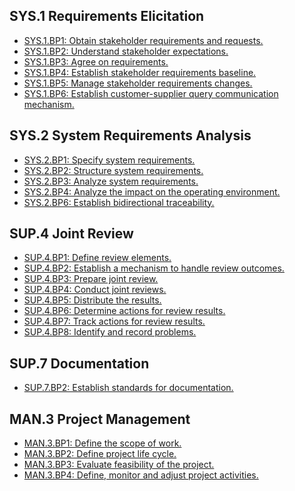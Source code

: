 SYS.1 Requirements Elicitation
------------------------------

* [SYS.1.BP1: Obtain stakeholder requirements and requests.](simpleSPICE_spice_SYS1BP1.html)
* [SYS.1.BP2: Understand stakeholder expectations.](simpleSPICE_spice_SYS1BP2.html)
* [SYS.1.BP3: Agree on requirements.](simpleSPICE_spice_SYS1BP3.html)
* [SYS.1.BP4: Establish stakeholder requirements baseline.](simpleSPICE_spice_SYS1BP4.html)
* [SYS.1.BP5: Manage stakeholder requirements changes.](simpleSPICE_spice_SYS1BP5.html)
* [SYS.1.BP6: Establish customer-supplier query communication mechanism.](simpleSPICE_spice_SYS1BP6.html)

SYS.2 System Requirements Analysis
------------------------------

* [SYS.2.BP1: Specify system requirements.](simpleSPICE_spice_SYS2BP1.html)
* [SYS.2.BP2: Structure system requirements.](simpleSPICE_spice_SYS2BP2.html)
* [SYS.2.BP3: Analyze system requirements.](simpleSPICE_spice_SYS2BP3.html)
* [SYS.2.BP4: Analyze the impact on the operating environment.](simpleSPICE_spice_SYS2BP4.html)
* [SYS.2.BP6: Establish bidirectional traceability.](simpleSPICE_spice_SYS2BP6.html)

SUP.4 Joint Review
------------------

* [SUP.4.BP1: Define review elements.](simpleSPICE_spice_SUP4BP1.html)
* [SUP.4.BP2: Establish a mechanism to handle review outcomes.](simpleSPICE_spice_SUP4BP2.html)
* [SUP.4.BP3: Prepare joint review.](simpleSPICE_spice_SUP4BP3.html)
* [SUP.4.BP4: Conduct joint reviews.](simpleSPICE_spice_SUP4BP4.html)
* [SUP.4.BP5: Distribute the results.](simpleSPICE_spice_SUP4BP5.html)
* [SUP.4.BP6: Determine actions for review results.](simpleSPICE_spice_SUP4BP6.html)
* [SUP.4.BP7: Track actions for review results. ](simpleSPICE_spice_SUP4BP7.html)
* [SUP.4.BP8: Identify and record problems.](simpleSPICE_spice_SUP4BP8.html)

SUP.7 Documentation
-------------------

* [SUP.7.BP2: Establish standards for documentation.](simpleSPICE_spice_SUP7BP2.html)

MAN.3 Project Management
------------------------

* [MAN.3.BP1: Define the scope of work.](simpleSPICE_spice_MAN3BP1.html)
* [MAN.3.BP2: Define project life cycle.](simpleSPICE_spice_MAN3BP2.html)
* [MAN.3.BP3: Evaluate feasibility of the project.](simpleSPICE_spice_MAN3BP3.html)
* [MAN.3.BP4: Define, monitor and adjust project activities.](simpleSPICE_spice_MAN3BP4.html)

